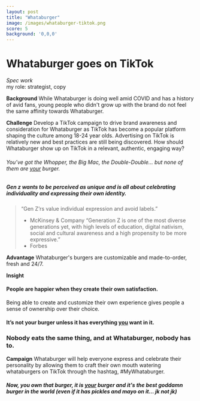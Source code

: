 ```yaml
---
layout: post
title: "Whataburger"
image: /images/whataburger-tiktok.png
score: 5
background: '0,0,0'
---
```


# Whataburger goes on TikTok
*Spec work*  
my role: strategist, copy 

__Background__
While Whataburger is doing well amid COVID and has a history of avid fans, young people who didn't grow up with the brand do not feel the same affinity towards Whataburger.

__Challenge__
Develop a TikTok campaign to drive brand awareness and consideration for Whataburger as TikTok has become a popular platform shaping the culture among 18-24 year olds. Advertising on TikTok is relatively new and best practices are still being discovered. How should Whataburger show up on TikTok in a relevant, authentic, engaging way?

###### You’ve got the Whopper, the Big Mac, the Double-Double... but none of them are <u>your</u> burger.  
##### Gen z wants to be perceived as unique and is all about celebrating individuality and expressing their own identity.
> “Gen Z’rs value individual expression and avoid labels.” 
> - McKinsey & Company
> “Generation Z is one of the most diverse generations yet, with high levels of education, digital nativism, social and cultural awareness and a high propensity to be more expressive.” 
> - Forbes

__Advantage__
Whataburger's burgers are customizable and made-to-order, fresh and 24/7.

__Insight__
#### People are happier when they create their own satisfaction.
Being able to create and customize their own experience gives people a sense of ownership over their choice.

#### It’s not your burger unless it has everything <u>you</u> want in it.

### Nobody eats the same thing, and at Whataburger, nobody has to.

__Campaign__
Whataburger will help everyone express and celebrate their personality by allowing them to craft their own mouth watering whataburgers on TikTok through the hashtag, #MyWhataburger.



##### Now, you own that burger, it is <u>your</u> burger and it's the best goddamn burger in the world (even if it has pickles and mayo on it... jk not jk)




